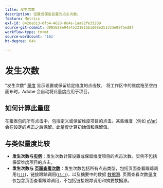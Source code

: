 ```yaml
---
title: 发生次数
description: 设置或保留变量的点击次数。
feature: Metrics
exl-id: 8428e813-0fb4-4620-884e-1aa92fe33209
source-git-commit: d095628e94a45221815b1d08e35132de09f5ed8f
workflow-type: tm+mt
source-wordcount: '161'
ht-degree: 64%

---
```


# 发生次数

“发生次数” [量度](overview.md) 显示设置或保留给定维度的点击数。 将工作区中的维度拖至空白画布时，Adobe 会自动将此量度应用于项目。

## 如何计算此量度

在报表包的所有点击中，包括定义或保留维度项目的点击。某些维度（例如 [eVar](../dimensions/evar.md)）会在设定的点击之后保留。此量度计算初始值和保留值。

## 与类似量度比较

* **发生次数与[实例](instances.md)**：发生次数计算设置或保留维度项目的点击次数。实例不包括保留维度项目的点击。
* **发生次数与 [页面查看次数](page-views.md)**：发生次数包括所有点击类型，包括页面查看跟踪调用([`t()`](/help/implement/vars/functions/t-method.md))，链接跟踪调用([`tl()`](/help/implement/vars/functions/tl-method.md))，以及摘要中的数据 [数据源](/help/import/data-sources/overview.md). 页面查看次数量度仅包含页面查看跟踪调用，不包括链接跟踪调用和摘要数据源。
